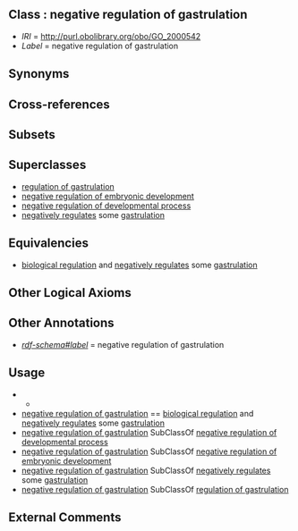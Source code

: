 
## Class : negative regulation of gastrulation

 * *IRI* = http://purl.obolibrary.org/obo/GO_2000542
 * *Label* = negative regulation of gastrulation

## Synonyms


## Cross-references


## Subsets


## Superclasses

 * [regulation of gastrulation](../../GO/70/GO_0010470.md)
 * [negative regulation of embryonic development](../../GO/92/GO_0045992.md)
 * [negative regulation of developmental process](../../GO/93/GO_0051093.md)
 * [negatively regulates](../../RO/12/RO_0002212.md) some [gastrulation](../../GO/69/GO_0007369.md)

## Equivalencies

 * [biological regulation](../../GO/07/GO_0065007.md) and [negatively regulates](../../RO/12/RO_0002212.md) some [gastrulation](../../GO/69/GO_0007369.md)

## Other Logical Axioms


## Other Annotations

 * *[rdf-schema#label](../../el/rdf-schema#label.md)* = negative regulation of gastrulation

## Usage

 * -
 * [negative regulation of gastrulation](../../GO/42/GO_2000542.md) == [biological regulation](../../GO/07/GO_0065007.md) and [negatively regulates](../../RO/12/RO_0002212.md) some [gastrulation](../../GO/69/GO_0007369.md)
 * [negative regulation of gastrulation](../../GO/42/GO_2000542.md) SubClassOf [negative regulation of developmental process](../../GO/93/GO_0051093.md)
 * [negative regulation of gastrulation](../../GO/42/GO_2000542.md) SubClassOf [negative regulation of embryonic development](../../GO/92/GO_0045992.md)
 * [negative regulation of gastrulation](../../GO/42/GO_2000542.md) SubClassOf [negatively regulates](../../RO/12/RO_0002212.md) some [gastrulation](../../GO/69/GO_0007369.md)
 * [negative regulation of gastrulation](../../GO/42/GO_2000542.md) SubClassOf [regulation of gastrulation](../../GO/70/GO_0010470.md)

## External Comments

